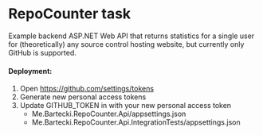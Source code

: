 # RepoCounter task

Example backend ASP.NET Web API that returns statistics for a single user for (theoretically) any source control hosting website, but currently only GitHub is supported.

#### Deployment: 

1. Open https://github.com/settings/tokens
2. Generate new personal access tokens
3. Update GITHUB_TOKEN in with your new personal access token
    -   Me.Bartecki.RepoCounter.Api/appsettings.json 
    -   Me.Bartecki.RepoCounter.Api.IntegrationTests/appsettings.json